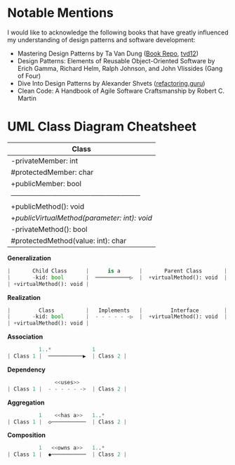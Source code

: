 # Notable Mentions
I would like to acknowledge the following books that have greatly influenced my understanding of design patterns and software development:
- Mastering Design Patterns by Ta Van Dung ([Book Repo](https://github.com/tvd12/master-design-patterns), [tvd12](https://tvd12.com/design-pattern/))
- Design Patterns: Elements of Reusable Object-Oriented Software by Erich Gamma, Richard Helm, Ralph Johnson, and John Vlissides (Gang of Four)
- Dive Into Design Patterns by Alexander Shvets ([refactoring.guru](https://refactoring.guru/))
- Clean Code: A Handbook of Agile Software Craftsmanship by Robert C. Martin

# UML Class Diagram Cheatsheet

| **Class**   |
|--------|
| -privateMember: int   |
| #protectedMember: char  |
| +publicMember: bool |
|──────────────────────────|
| +publicMethod(): void  |
| +_publicVirtualMethod(parameter: int): void_  |
| -privateMethod(): bool |
| #protectedMethod(value: int): char |

**Generalization**
```python
|       Child Class      |      is a      |       Parent Class       |
|       -kid: bool       |  ───────────▷  |  +virtualMethod(): void  |
| +virtualMethod(): void |
```

**Realization**
```python
|         Class          |   Implements   |         Interface        |
|       -kid: bool       |  - - - - - -▷  |  +virtualMethod(): void  |
| +virtualMethod(): void |
```

**Association**
```python
          1..*             1
| Class 1 |  ───────────▶  | Class 2 |

```

**Dependency**
```python
               <<uses>>
| Class 1 |  - - - - - ->  | Class 2 |

```

**Aggregation**
```python
          1    <<has a>>   1..*
| Class 1 |  ◇───────────  | Class 2 |

```

**Composition**
```python
          1   <<owns a>>   1..*
| Class 1 |  ◆───────────  | Class 2 |

```
